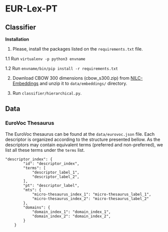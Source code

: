 # EUR-Lex-PT

## Classifier

**Installation**
1. Please, install the packages listed on the ```requirements.txt``` file. 

1.1 Run ```virtualenv -p python3 envname```

1.2 Run ```envname/bin/pip install -r requirements.txt```

2. Download CBOW 300 dimensions (cbow_s300.zip) from [NILC-Embeddings](143.107.183.175:22980/download.php?file=embeddings/word2vec/cbow_s300.zip) and unzip it to ```data/embeddings/``` directory.

3. Run ```classifier/hierarchical.py```.


## Data

### EuroVoc Thesaurus

The EuroVoc thesaurus can be found at the ```data/eurovoc.json``` file. Each descriptor is organized according to the structure presented bellow. As the descriptors may contain equivalent terms (preferred and non-preferred), we list all these terms under the ```terms``` list.

```
"descriptor_index": {
        "id": "descriptor_index",
        "terms": [
            "descriptor_label_1",
            "descriptor_label_2",
        ],
        "pt": "descriptor_label",
        "mts": {
            "micro-thesaurus_index_1": "micro-thesaurus_label_1",
            "micro-thesaurus_index_2": "micro-thesaurus_label_2"
        },
        "domains": {
            "domain_index_1": "domain_index_1",
            "domain_index_2": "domain_index_2",
        }
    }
 ```
